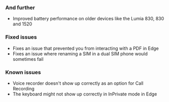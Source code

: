 ### And further
- Improved battery performance on older devices like the Lumia 830, 830 and 1520

### Fixed issues
- Fixes an issue that prevented you from interacting with a PDF in Edge
- Fixes an issue where renaming a SIM in a dual SIM phone would sometimes fail

### Known issues
- Voice recorder doesn't show up correctly as an option for Call Recording
- The keyboard might not show up correctly in InPrivate mode in Edge
